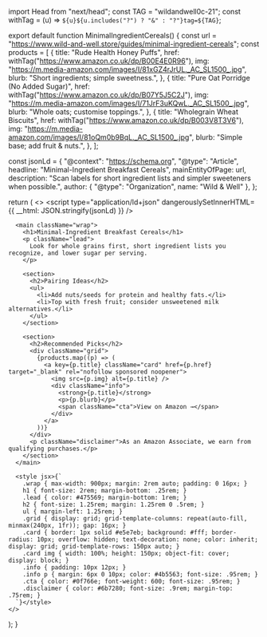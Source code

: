 import Head from "next/head";
const TAG = "wildandwell0c-21";
const withTag = (u) => `${u}${u.includes("?") ? "&" : "?"}tag=${TAG}`;

export default function MinimalIngredientCereals() {
  const url = "https://www.wild-and-well.store/guides/minimal-ingredient-cereals";
  const products = [
    {
      title: "Rude Health Honey Puffs",
      href: withTag("https://www.amazon.co.uk/dp/B00E4E0R96"),
      img: "https://m.media-amazon.com/images/I/81xGZ4rJrUL._AC_SL1500_.jpg",
      blurb: "Short ingredients; simple sweetness.",
    },
    {
      title: "Pure Oat Porridge (No Added Sugar)",
      href: withTag("https://www.amazon.co.uk/dp/B07Y5J5C2J"),
      img: "https://m.media-amazon.com/images/I/71JrF3uKQwL._AC_SL1500_.jpg",
      blurb: "Whole oats; customise toppings.",
    },
    {
      title: "Wholegrain Wheat Biscuits",
      href: withTag("https://www.amazon.co.uk/dp/B003V8T3V6"),
      img: "https://m.media-amazon.com/images/I/81oQm0b9BqL._AC_SL1500_.jpg",
      blurb: "Simple base; add fruit & nuts.",
    },
  ];

  const jsonLd = {
    "@context": "https://schema.org",
    "@type": "Article",
    headline: "Minimal-Ingredient Breakfast Cereals",
    mainEntityOfPage: url,
    description:
      "Scan labels for short ingredient lists and simpler sweeteners when possible.",
    author: { "@type": "Organization", name: "Wild & Well" },
  };

  return (
    <>
      <Head>
        <title>Minimal-Ingredient Breakfast Cereals • Wild & Well</title>
        <meta
          name="description"
          content="Scan labels for short ingredient lists, whole grains first, and simpler sweeteners when possible."
        />
        <link rel="canonical" href={url} />
        <meta property="og:title" content="Minimal-Ingredient Breakfast Cereals • Wild & Well" />
        <meta property="og:description" content="Short ingredients, whole grains, lower sugar—easy cereal wins." />
        <meta property="og:type" content="article" />
        <meta property="og:url" content={url} />
        <meta property="og:image" content="/cover.jpg" />
        <meta name="twitter:card" content="summary_large_image" />
        <script type="application/ld+json" dangerouslySetInnerHTML={{ __html: JSON.stringify(jsonLd) }} />
      </Head>

      <main className="wrap">
        <h1>Minimal-Ingredient Breakfast Cereals</h1>
        <p className="lead">
          Look for whole grains first, short ingredient lists you recognize, and lower sugar per serving.
        </p>

        <section>
          <h2>Pairing Ideas</h2>
          <ul>
            <li>Add nuts/seeds for protein and healthy fats.</li>
            <li>Top with fresh fruit; consider unsweetened milk alternatives.</li>
          </ul>
        </section>

        <section>
          <h2>Recommended Picks</h2>
          <div className="grid">
            {products.map((p) => (
              <a key={p.title} className="card" href={p.href} target="_blank" rel="nofollow sponsored noopener">
                <img src={p.img} alt={p.title} />
                <div className="info">
                  <strong>{p.title}</strong>
                  <p>{p.blurb}</p>
                  <span className="cta">View on Amazon →</span>
                </div>
              </a>
            ))}
          </div>
          <p className="disclaimer">As an Amazon Associate, we earn from qualifying purchases.</p>
        </section>
      </main>

      <style jsx>{`
        .wrap { max-width: 900px; margin: 2rem auto; padding: 0 16px; }
        h1 { font-size: 2rem; margin-bottom: .25rem; }
        .lead { color: #475569; margin-bottom: 1rem; }
        h2 { font-size: 1.25rem; margin: 1.25rem 0 .5rem; }
        ul { margin-left: 1.25rem; }
        .grid { display: grid; grid-template-columns: repeat(auto-fill, minmax(240px, 1fr)); gap: 16px; }
        .card { border: 1px solid #e5e7eb; background: #fff; border-radius: 10px; overflow: hidden; text-decoration: none; color: inherit; display: grid; grid-template-rows: 150px auto; }
        .card img { width: 100%; height: 150px; object-fit: cover; display: block; }
        .info { padding: 10px 12px; }
        .info p { margin: 6px 0 10px; color: #4b5563; font-size: .95rem; }
        .cta { color: #0f766e; font-weight: 600; font-size: .95rem; }
        .disclaimer { color: #6b7280; font-size: .9rem; margin-top: .75rem; }
      `}</style>
    </>
  );
}

